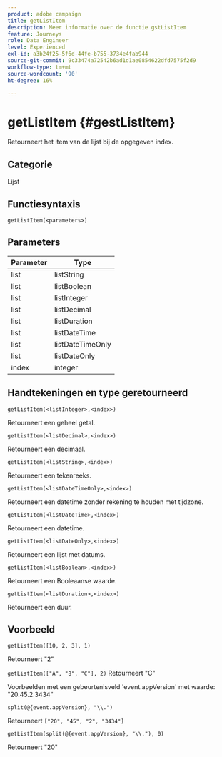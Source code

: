 ```yaml
---
product: adobe campaign
title: getListItem
description: Meer informatie over de functie gstListItem
feature: Journeys
role: Data Engineer
level: Experienced
exl-id: a3b24f25-5f6d-44fe-b755-3734e4fab944
source-git-commit: 9c33474a72542b6ad1d1ae0854622dfd7575f2d9
workflow-type: tm+mt
source-wordcount: '90'
ht-degree: 16%

---
```


# getListItem {#gestListItem}

Retourneert het item van de lijst bij de opgegeven index.

## Categorie

Lijst

## Functiesyntaxis

`getListItem(<parameters>)`

## Parameters

| Parameter | Type |
|-----------|------------------|
| list | listString |
| list | listBoolean |
| list | listInteger |
| list | listDecimal |
| list | listDuration |
| list | listDateTime |
| list | listDateTimeOnly |
| list | listDateOnly |
| index | integer |

## Handtekeningen en type geretourneerd

`getListItem(<listInteger>,<index>)`

Retourneert een geheel getal.

`getListItem(<listDecimal>,<index>)`

Retourneert een decimaal.

`getListItem(<listString>,<index>)`

Retourneert een tekenreeks.

`getListItem(<listDateTimeOnly>,<index>)`

Retourneert een datetime zonder rekening te houden met tijdzone.

`getListItem(<listDateTime>,<index>)`

Retourneert een datetime.

`getListItem(<listDateOnly>,<index>)`

Retourneert een lijst met datums.

`getListItem(<listBoolean>,<index>)`

Retourneert een Booleaanse waarde.

`getListItem(<listDuration>,<index>)`

Retourneert een duur.

## Voorbeeld

`getListItem([10, 2, 3], 1)`

Retourneert &quot;2&quot;

`getListItem(["A", "B", "C"], 2)`
Retourneert &quot;C&quot;

Voorbeelden met een gebeurtenisveld &#39;event.appVersion&#39; met waarde: &quot;20.45.2.3434&quot;

`split(@{event.appVersion}, "\\.")`

Retourneert `["20", "45", "2", "3434"]`

`getListItem(split(@{event.appVersion}, "\\."), 0)`

Retourneert &quot;20&quot;
